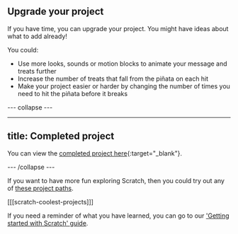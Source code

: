 ## Upgrade your project

If you have time, you can upgrade your project. You might have ideas about what to add already! 

You could:

+ Use more looks, sounds or motion blocks to animate your message and treats further
+ Increase the number of treats that fall from the piñata on each hit
+ Make your project easier or harder by changing the number of times you need to hit the piñata before it breaks

--- collapse ---

---
title: Completed project
---

You can view the [completed project here](https://scratch.mit.edu/projects/637296860/){:target="_blank"}.

--- /collapse ---

If you want to have more fun exploring Scratch, then you could try out any of [these project paths](https://projects.raspberrypi.org/en/projects/getting-started-scratch/20).

[[[scratch-coolest-projects]]]

If you need a reminder of what you have learned, you can go to our ['Getting started with Scratch' guide](https://projects.raspberrypi.org/en/projects/getting-started-scratch).